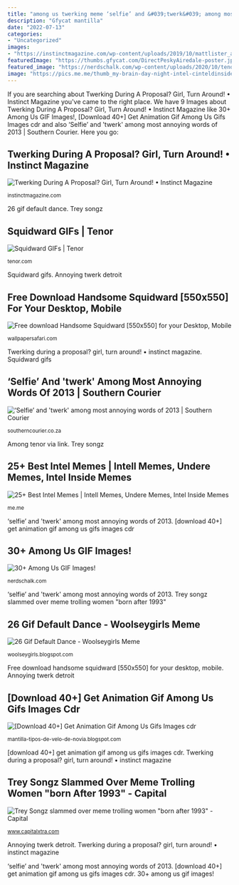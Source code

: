 ```yaml
---
title: "among us twerking meme ‘selfie’ and &#039;twerk&#039; among most annoying words of 2013"
description: "Gfycat mantilla"
date: "2022-07-13"
categories:
- "Uncategorized"
images:
- "https://instinctmagazine.com/wp-content/uploads/2019/10/mattlister_attitudeawards-e1570716108629.png"
featuredImage: "https://thumbs.gfycat.com/DirectPeskyAiredale-poster.jpg"
featured_image: "https://nerdschalk.com/wp-content/uploads/2020/10/tenor-3.gif"
image: "https://pics.me.me/thumb_my-brain-day-night-intel-cinteldinside-pentium-core-i9-tm-42320853.png"
---
```


If you are searching about Twerking During A Proposal? Girl, Turn Around! • Instinct Magazine you've came to the right place. We have 9 Images about Twerking During A Proposal? Girl, Turn Around! • Instinct Magazine like 30+ Among Us GIF Images!, [Download 40+] Get Animation Gif Among Us Gifs Images cdr and also ‘Selfie’ and &#039;twerk&#039; among most annoying words of 2013 | Southern Courier. Here you go:

## Twerking During A Proposal? Girl, Turn Around! • Instinct Magazine

![Twerking During A Proposal? Girl, Turn Around! • Instinct Magazine](https://instinctmagazine.com/wp-content/uploads/2019/10/mattlister_attitudeawards-e1570716108629.png "Twerking during a proposal? girl, turn around! • instinct magazine")

<small>instinctmagazine.com</small>

26 gif default dance. Trey songz

## Squidward GIFs | Tenor

![Squidward GIFs | Tenor](https://c.tenor.com/lTVs-wrYCEMAAAAj/spongebob-scared.gif "Squidward handsome")

<small>tenor.com</small>

Squidward gifs. Annoying twerk detroit

## Free Download Handsome Squidward [550x550] For Your Desktop, Mobile

![Free download Handsome Squidward [550x550] for your Desktop, Mobile](https://mcdn.wallpapersafari.com/small/91/96/qpRj63.jpg "Trey songz")

<small>wallpapersafari.com</small>

Twerking during a proposal? girl, turn around! • instinct magazine. Squidward gifs

## ‘Selfie’ And &#039;twerk&#039; Among Most Annoying Words Of 2013 | Southern Courier

![‘Selfie’ and &#039;twerk&#039; among most annoying words of 2013 | Southern Courier](https://southerncourier.co.za/wp-content/uploads/sites/36/2013/12/001-Obama-Selfie.jpg "25+ best intel memes")

<small>southerncourier.co.za</small>

Among tenor via link. Trey songz

## 25+ Best Intel Memes | Intell Memes, Undere Memes, Intel Inside Memes

![25+ Best Intel Memes | Intell Memes, Undere Memes, Intel Inside Memes](https://pics.me.me/thumb_my-brain-day-night-intel-cinteldinside-pentium-core-i9-tm-42320853.png "Twerking during a proposal? girl, turn around! • instinct magazine")

<small>me.me</small>

‘selfie’ and &#039;twerk&#039; among most annoying words of 2013. [download 40+] get animation gif among us gifs images cdr

## 30+ Among Us GIF Images!

![30+ Among Us GIF Images!](https://nerdschalk.com/wp-content/uploads/2020/10/tenor-3.gif "Trey songz slammed over meme trolling women &quot;born after 1993&quot;")

<small>nerdschalk.com</small>

‘selfie’ and &#039;twerk&#039; among most annoying words of 2013. Trey songz slammed over meme trolling women &quot;born after 1993&quot;

## 26 Gif Default Dance - Woolseygirls Meme

![26 Gif Default Dance - Woolseygirls Meme](https://thumbs.gfycat.com/DirectPeskyAiredale-poster.jpg "Gfycat ciaran nier")

<small>woolseygirls.blogspot.com</small>

Free download handsome squidward [550x550] for your desktop, mobile. Annoying twerk detroit

## [Download 40+] Get Animation Gif Among Us Gifs Images Cdr

![[Download 40+] Get Animation Gif Among Us Gifs Images cdr](https://thumbs.gfycat.com/AgitatedOrganicGossamerwingedbutterfly-max-1mb.gif "‘selfie’ and &#039;twerk&#039; among most annoying words of 2013")

<small>mantilla-tipos-de-velo-de-novia.blogspot.com</small>

[download 40+] get animation gif among us gifs images cdr. Twerking during a proposal? girl, turn around! • instinct magazine

## Trey Songz Slammed Over Meme Trolling Women &quot;born After 1993&quot; - Capital

![Trey Songz slammed over meme trolling women &quot;born after 1993&quot; - Capital](https://imgs.capitalxtra.com/images/189528?width=1200&amp;crop=16_9&amp;signature=u63H_8MfSN3Esep-Xcq6mz6rmps= "Trey songz slammed over meme trolling women &quot;born after 1993&quot;")

<small>www.capitalxtra.com</small>

Annoying twerk detroit. Twerking during a proposal? girl, turn around! • instinct magazine

‘selfie’ and &#039;twerk&#039; among most annoying words of 2013. [download 40+] get animation gif among us gifs images cdr. 30+ among us gif images!
